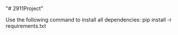 "# 2911Project"

<!-- Luke -->
<!-- Braeden Venne-->
<!-- Allen Li-->
<!-- Dastan -->

<!-- Steven -->

<!-- INSTALL ALL PACKAGES -->

Use the following command to install all dependencies:
    pip install -r requirements.txt
